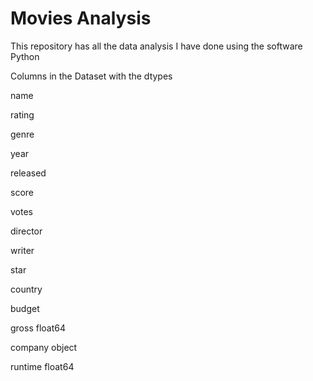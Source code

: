 # Movies Analysis
This repository has all the data analysis I have done using the software Python

Columns in the Dataset with the dtypes

name        

rating       

genre        

year          

released     

score       

votes       

director     

writer       

star         

country     

budget      

gross       float64

company      object

runtime     float64



 
